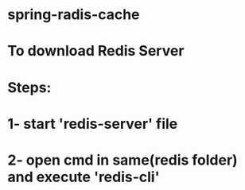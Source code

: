 # spring-radis-cache

# To download Redis Server
# Steps: 
# 1- start 'redis-server' file
# 2- open cmd in same(redis folder) and execute 'redis-cli'

